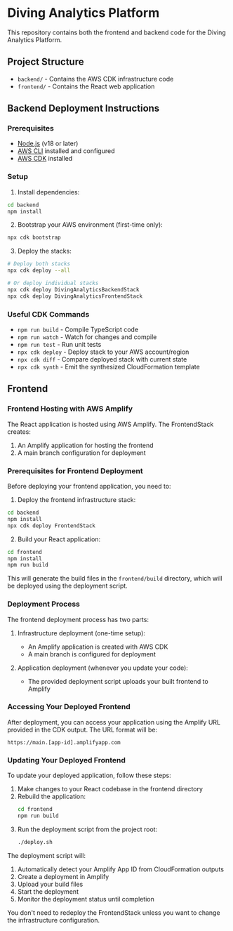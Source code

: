 # Diving Analytics Platform

This repository contains both the frontend and backend code for the Diving Analytics Platform.

## Project Structure

- `backend/` - Contains the AWS CDK infrastructure code
- `frontend/` - Contains the React web application

## Backend Deployment Instructions

### Prerequisites

- [Node.js](https://nodejs.org/) (v18 or later)
- [AWS CLI](https://aws.amazon.com/cli/) installed and configured
- [AWS CDK](https://aws.amazon.com/cdk/) installed

### Setup

1. Install dependencies:

```bash
cd backend
npm install
```

2. Bootstrap your AWS environment (first-time only):

```bash
npx cdk bootstrap
```

3. Deploy the stacks:

```bash
# Deploy both stacks
npx cdk deploy --all

# Or deploy individual stacks
npx cdk deploy DivingAnalyticsBackendStack
npx cdk deploy DivingAnalyticsFrontendStack
```

### Useful CDK Commands

- `npm run build` - Compile TypeScript code
- `npm run watch` - Watch for changes and compile
- `npm run test` - Run unit tests
- `npx cdk deploy` - Deploy stack to your AWS account/region
- `npx cdk diff` - Compare deployed stack with current state
- `npx cdk synth` - Emit the synthesized CloudFormation template

## Frontend

### Frontend Hosting with AWS Amplify

The React application is hosted using AWS Amplify. The FrontendStack creates:

1. An Amplify application for hosting the frontend
2. A main branch configuration for deployment

### Prerequisites for Frontend Deployment

Before deploying your frontend application, you need to:

1. Deploy the frontend infrastructure stack:

```bash
cd backend
npm install
npx cdk deploy FrontendStack
```

2. Build your React application:

```bash
cd frontend
npm install
npm run build
```

This will generate the build files in the `frontend/build` directory, which will be deployed using the deployment script.

### Deployment Process

The frontend deployment process has two parts:

1. Infrastructure deployment (one-time setup):

   - An Amplify application is created with AWS CDK
   - A main branch is configured for deployment

2. Application deployment (whenever you update your code):
   - The provided deployment script uploads your built frontend to Amplify

### Accessing Your Deployed Frontend

After deployment, you can access your application using the Amplify URL provided in the CDK output. The URL format will be:

```
https://main.[app-id].amplifyapp.com
```

### Updating Your Deployed Frontend

To update your deployed application, follow these steps:

1. Make changes to your React codebase in the frontend directory
2. Rebuild the application:
   ```bash
   cd frontend
   npm run build
   ```
3. Run the deployment script from the project root:
   ```bash
   ./deploy.sh
   ```

The deployment script will:

1. Automatically detect your Amplify App ID from CloudFormation outputs
2. Create a deployment in Amplify
3. Upload your build files
4. Start the deployment
5. Monitor the deployment status until completion

You don't need to redeploy the FrontendStack unless you want to change the infrastructure configuration.
